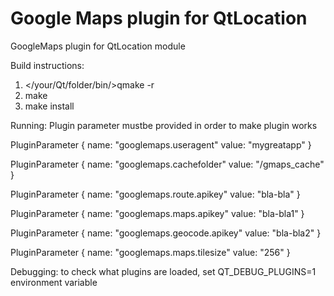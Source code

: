 # Google Maps plugin for QtLocation
GoogleMaps plugin for QtLocation module

Build instructions:
1. </your/Qt/folder/bin/>qmake -r
2. make
3. make install

Running:
Plugin parameter mustbe provided in order to make plugin works

PluginParameter {
    name: "googlemaps.useragent"
    value: "mygreatapp"
}

PluginParameter {
    name: "googlemaps.cachefolder"
    value: "/gmaps_cache"
}

PluginParameter {
    name: "googlemaps.route.apikey"
    value: "bla-bla"
}

PluginParameter {
    name: "googlemaps.maps.apikey"
    value: "bla-bla1"
}

PluginParameter {
    name: "googlemaps.geocode.apikey"
    value: "bla-bla2"
}

PluginParameter {
    name: "googlemaps.maps.tilesize"
    value: "256"
}

Debugging:
to check what plugins are loaded, set QT_DEBUG_PLUGINS=1 environment variable
